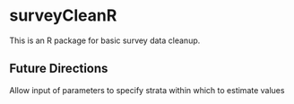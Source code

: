 # surveyCleanR

This is an R package for basic survey data cleanup.

## Future Directions

Allow input of parameters to specify strata within which to estimate values
